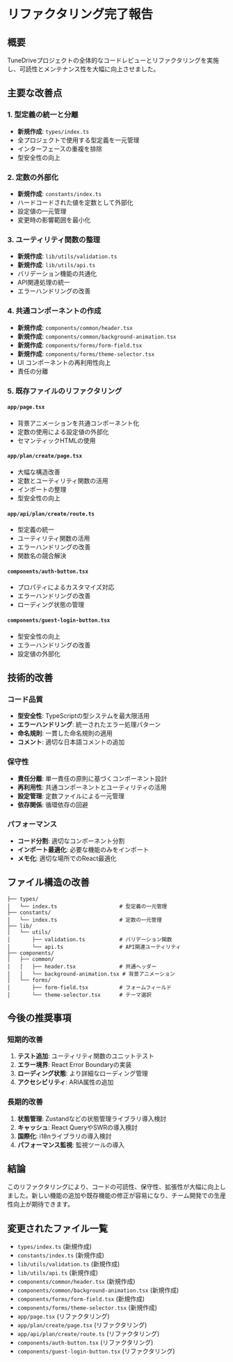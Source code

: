 # リファクタリング完了報告

## 概要
TuneDriveプロジェクトの全体的なコードレビューとリファクタリングを実施し、可読性とメンテナンス性を大幅に向上させました。

## 主要な改善点

### 1. 型定義の統一と分離
- **新規作成**: `types/index.ts`
- 全プロジェクトで使用する型定義を一元管理
- インターフェースの重複を排除
- 型安全性の向上

### 2. 定数の外部化
- **新規作成**: `constants/index.ts`
- ハードコードされた値を定数として外部化
- 設定値の一元管理
- 変更時の影響範囲を最小化

### 3. ユーティリティ関数の整理
- **新規作成**: `lib/utils/validation.ts`
- **新規作成**: `lib/utils/api.ts`
- バリデーション機能の共通化
- API関連処理の統一
- エラーハンドリングの改善

### 4. 共通コンポーネントの作成
- **新規作成**: `components/common/header.tsx`
- **新規作成**: `components/common/background-animation.tsx`
- **新規作成**: `components/forms/form-field.tsx`
- **新規作成**: `components/forms/theme-selector.tsx`
- UI コンポーネントの再利用性向上
- 責任の分離

### 5. 既存ファイルのリファクタリング

#### `app/page.tsx`
- 背景アニメーションを共通コンポーネント化
- 定数の使用による設定値の外部化
- セマンティックHTMLの使用

#### `app/plan/create/page.tsx`
- 大幅な構造改善
- 定数とユーティリティ関数の活用
- インポートの整理
- 型安全性の向上

#### `app/api/plan/create/route.ts`
- 型定義の統一
- ユーティリティ関数の活用
- エラーハンドリングの改善
- 関数名の競合解決

#### `components/auth-button.tsx`
- プロパティによるカスタマイズ対応
- エラーハンドリングの改善
- ローディング状態の管理

#### `components/guest-login-button.tsx`
- 型安全性の向上
- エラーハンドリングの改善
- 設定値の外部化

## 技術的改善

### コード品質
- **型安全性**: TypeScriptの型システムを最大限活用
- **エラーハンドリング**: 統一されたエラー処理パターン
- **命名規則**: 一貫した命名規則の適用
- **コメント**: 適切な日本語コメントの追加

### 保守性
- **責任分離**: 単一責任の原則に基づくコンポーネント設計
- **再利用性**: 共通コンポーネントとユーティリティの活用
- **設定管理**: 定数ファイルによる一元管理
- **依存関係**: 循環依存の回避

### パフォーマンス
- **コード分割**: 適切なコンポーネント分割
- **インポート最適化**: 必要な機能のみをインポート
- **メモ化**: 適切な場所でのReact最適化

## ファイル構造の改善

```
├── types/
│   └── index.ts                    # 型定義の一元管理
├── constants/
│   └── index.ts                    # 定数の一元管理
├── lib/
│   └── utils/
│       ├── validation.ts           # バリデーション関数
│       └── api.ts                  # API関連ユーティリティ
├── components/
│   ├── common/
│   │   ├── header.tsx              # 共通ヘッダー
│   │   └── background-animation.tsx # 背景アニメーション
│   └── forms/
│       ├── form-field.tsx          # フォームフィールド
│       └── theme-selector.tsx      # テーマ選択
```

## 今後の推奨事項

### 短期的改善
1. **テスト追加**: ユーティリティ関数のユニットテスト
2. **エラー境界**: React Error Boundaryの実装
3. **ローディング状態**: より詳細なローディング管理
4. **アクセシビリティ**: ARIA属性の追加

### 長期的改善
1. **状態管理**: Zustandなどの状態管理ライブラリ導入検討
2. **キャッシュ**: React QueryやSWRの導入検討
3. **国際化**: i18nライブラリの導入検討
4. **パフォーマンス監視**: 監視ツールの導入

## 結論
このリファクタリングにより、コードの可読性、保守性、拡張性が大幅に向上しました。新しい機能の追加や既存機能の修正が容易になり、チーム開発での生産性向上が期待できます。

## 変更されたファイル一覧
- `types/index.ts` (新規作成)
- `constants/index.ts` (新規作成)
- `lib/utils/validation.ts` (新規作成)
- `lib/utils/api.ts` (新規作成)
- `components/common/header.tsx` (新規作成)
- `components/common/background-animation.tsx` (新規作成)
- `components/forms/form-field.tsx` (新規作成)
- `components/forms/theme-selector.tsx` (新規作成)
- `app/page.tsx` (リファクタリング)
- `app/plan/create/page.tsx` (リファクタリング)
- `app/api/plan/create/route.ts` (リファクタリング)
- `components/auth-button.tsx` (リファクタリング)
- `components/guest-login-button.tsx` (リファクタリング)
